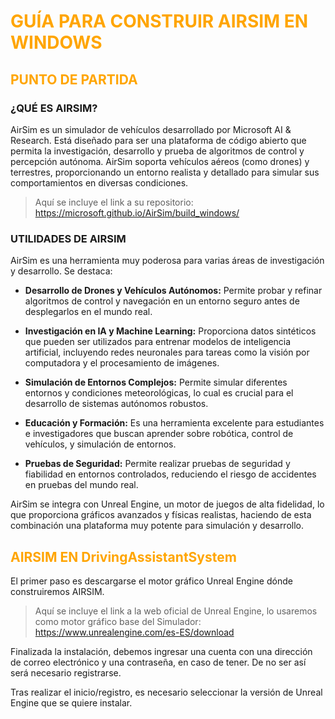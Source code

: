 # <span style="color:orange">GUÍA PARA CONSTRUIR AIRSIM EN WINDOWS</span>

## <span style="color:orange">PUNTO DE PARTIDA</span>

### ¿QUÉ ES AIRSIM?

AirSim es un simulador de vehículos desarrollado por Microsoft AI & Research. Está diseñado para ser una plataforma de código abierto que permita la investigación, desarrollo y prueba de algoritmos de control y percepción autónoma. AirSim soporta vehículos aéreos (como drones) y terrestres, proporcionando un entorno realista y detallado para simular sus comportamientos en diversas condiciones.

> Aquí se incluye el link a su repositorio: <https://microsoft.github.io/AirSim/build_windows/>

### UTILIDADES DE AIRSIM

AirSim es una herramienta muy poderosa para varias áreas de investigación y desarrollo. Se destaca:

+ **Desarrollo de Drones y Vehículos Autónomos:** Permite probar y refinar algoritmos de control y navegación en un entorno seguro antes de desplegarlos en el mundo real.

+ **Investigación en IA y Machine Learning:** Proporciona datos sintéticos que pueden ser utilizados para entrenar modelos de inteligencia artificial, incluyendo redes neuronales para tareas como la visión por computadora y el procesamiento de imágenes.

+ **Simulación de Entornos Complejos:** Permite simular diferentes entornos y condiciones meteorológicas, lo cual es crucial para el desarrollo de sistemas autónomos robustos.

+ **Educación y Formación:** Es una herramienta excelente para estudiantes e investigadores que buscan aprender sobre robótica, control de vehículos, y simulación de entornos.

+ **Pruebas de Seguridad:** Permite realizar pruebas de seguridad y fiabilidad en entornos controlados, reduciendo el riesgo de accidentes en pruebas del mundo real.

AirSim se integra con Unreal Engine, un motor de juegos de alta fidelidad, lo que proporciona gráficos avanzados y físicas realistas, haciendo de esta combinación una plataforma muy potente para simulación y desarrollo.


## <span style="color:orange">AIRSIM EN DrivingAssistantSystem</span>

El primer paso es descargarse el motor gráfico Unreal Engine dónde construiremos AIRSIM.

> Aquí se incluye el link a la web oficial de Unreal Engine, lo usaremos como motor gráfico base del Simulador: <https://www.unrealengine.com/es-ES/download>

Finalizada la instalación, debemos ingresar una cuenta con una dirección de correo electrónico y una contraseña, en caso de tener. De no ser así será necesario registrarse.

Tras realizar el inicio/registro, es necesario seleccionar la versión de Unreal Engine que se quiere instalar.
